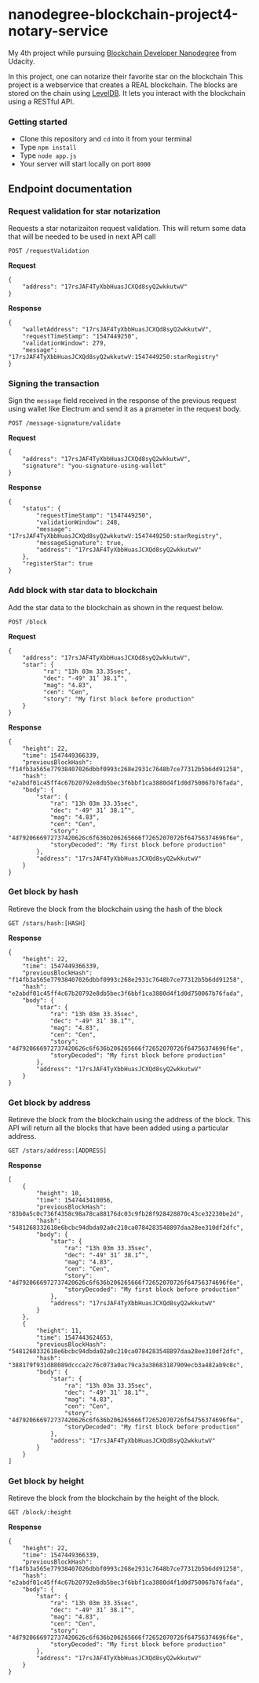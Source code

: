 # nanodegree-blockchain-project4-notary-service

My 4th project while pursuing [Blockchain Developer Nanodegree](https://in.udacity.com/course/blockchain-developer-nanodegree--nd1309) from Udacity.

In this project, one can notarize their favorite star on the blockchain
This project is a webservice that creates a REAL blockchain. The blocks are stored
on the chain using [LevelDB](https://github.com/google/leveldb). It lets
you interact with the blockchain using a RESTful API.

### Getting started
- Clone this repository and `cd` into it from your terminal
- Type `npm install`
- Type `node app.js`
- Your server will start locally on port `8000`

## Endpoint documentation
### Request validation for star notarization

Requests a star notarizaiton request validation. This will return some data that
will be needed to be used in next API call

`POST /requestValidation`


**Request**
```
{
	"address": "17rsJAF4TyXbbHuasJCXQd8syQ2wkkutwV"
}
```

**Response**
```
{
    "walletAddress": "17rsJAF4TyXbbHuasJCXQd8syQ2wkkutwV",
    "requestTimeStamp": "1547449250",
    "validationWindow": 279,
    "message": "17rsJAF4TyXbbHuasJCXQd8syQ2wkkutwV:1547449250:starRegistry"
}
```

### Signing the transaction

Sign the `message` field received in the response of the previous request
using wallet like Electrum and send it as a prameter in the request body.

`POST /message-signature/validate`


**Request**
```
{
	"address": "17rsJAF4TyXbbHuasJCXQd8syQ2wkkutwV",
	"signature": "you-signature-using-wallet"
}
```

**Response**
```
{
    "status": {
        "requestTimeStamp": "1547449250",
        "validationWindow": 248,
        "message": "17rsJAF4TyXbbHuasJCXQd8syQ2wkkutwV:1547449250:starRegistry",
        "messageSignature": true,
        "address": "17rsJAF4TyXbbHuasJCXQd8syQ2wkkutwV"
    },
    "registerStar": true
}
```

### Add block with star data to blockchain

Add the star data to the blockchain as shown in the request below.

`POST /block`


**Request**
```
{
    "address": "17rsJAF4TyXbbHuasJCXQd8syQ2wkkutwV",
    "star": {
          "ra": "13h 03m 33.35sec",
          "dec": "-49° 31’ 38.1”",
          "mag": "4.83",
          "cen": "Cen",
          "story": "My first block before production"
    }
}
```

**Response**
```
{
    "height": 22,
    "time": 1547449366339,
    "previousBlockHash": "f14fb3a565e77938407026dbbf0993c268e2931c7648b7ce77312b5b6dd91258",
    "hash": "e2abdf01c45ff4c67b20792e8db5bec3f6bbf1ca3880d4f1d0d750067b76fada",
    "body": {
        "star": {
            "ra": "13h 03m 33.35sec",
            "dec": "-49° 31’ 38.1”",
            "mag": "4.83",
            "cen": "Cen",
            "story": "4d7920666972737420626c6f636b206265666f72652070726f64756374696f6e",
            "storyDecoded": "My first block before production"
        },
        "address": "17rsJAF4TyXbbHuasJCXQd8syQ2wkkutwV"
    }
}
```

### Get block by hash

Retireve the block from the blockchain using the hash of the block

`GET /stars/hash:[HASH]`

**Response**
```
{
    "height": 22,
    "time": 1547449366339,
    "previousBlockHash": "f14fb3a565e77938407026dbbf0993c268e2931c7648b7ce77312b5b6dd91258",
    "hash": "e2abdf01c45ff4c67b20792e8db5bec3f6bbf1ca3880d4f1d0d750067b76fada",
    "body": {
        "star": {
            "ra": "13h 03m 33.35sec",
            "dec": "-49° 31’ 38.1”",
            "mag": "4.83",
            "cen": "Cen",
            "story": "4d7920666972737420626c6f636b206265666f72652070726f64756374696f6e",
            "storyDecoded": "My first block before production"
        },
        "address": "17rsJAF4TyXbbHuasJCXQd8syQ2wkkutwV"
    }
}
```

### Get block by address

Retireve the block from the blockchain using the address of the block.
This API will return all the blocks that have been added using a particular
address.

`GET /stars/address:[ADDRESS]`

**Response**
```
[
    {
        "height": 10,
        "time": 1547443410056,
        "previousBlockHash": "83b0a5c0c736f4358c98a78ca88176dc03c9fb28f928428870c43ce32230be2d",
        "hash": "5481268332618e6bcbc94dbda02a0c210ca0784283548897daa28ee310df2dfc",
        "body": {
            "star": {
                "ra": "13h 03m 33.35sec",
                "dec": "-49° 31’ 38.1”",
                "mag": "4.83",
                "cen": "Cen",
                "story": "4d7920666972737420626c6f636b206265666f72652070726f64756374696f6e",
                "storyDecoded": "My first block before production"
            },
            "address": "17rsJAF4TyXbbHuasJCXQd8syQ2wkkutwV"
        }
    },
    {
        "height": 11,
        "time": 1547443624653,
        "previousBlockHash": "5481268332618e6bcbc94dbda02a0c210ca0784283548897daa28ee310df2dfc",
        "hash": "388179f931d88089dccca2c76c073a0ac79ca3a38683187909ecb3a482ab9c8c",
        "body": {
            "star": {
                "ra": "13h 03m 33.35sec",
                "dec": "-49° 31’ 38.1”",
                "mag": "4.83",
                "cen": "Cen",
                "story": "4d7920666972737420626c6f636b206265666f72652070726f64756374696f6e",
                "storyDecoded": "My first block before production"
            },
            "address": "17rsJAF4TyXbbHuasJCXQd8syQ2wkkutwV"
        }
    }
]
```

### Get block by height

Retireve the block from the blockchain by the height of the block.

`GET /block/:height`

**Response**
```
{
    "height": 22,
    "time": 1547449366339,
    "previousBlockHash": "f14fb3a565e77938407026dbbf0993c268e2931c7648b7ce77312b5b6dd91258",
    "hash": "e2abdf01c45ff4c67b20792e8db5bec3f6bbf1ca3880d4f1d0d750067b76fada",
    "body": {
        "star": {
            "ra": "13h 03m 33.35sec",
            "dec": "-49° 31’ 38.1”",
            "mag": "4.83",
            "cen": "Cen",
            "story": "4d7920666972737420626c6f636b206265666f72652070726f64756374696f6e",
            "storyDecoded": "My first block before production"
        },
        "address": "17rsJAF4TyXbbHuasJCXQd8syQ2wkkutwV"
    }
}
```

